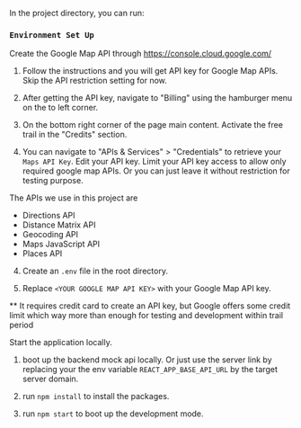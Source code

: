 In the project directory, you can run:

### `Environment Set Up`

Create the Google Map API through https://console.cloud.google.com/

1. Follow the instructions and you will get API key for Google Map APIs.
Skip the API restriction setting for now.

2. After getting the API key, navigate to "Billing" using the hamburger menu on the to left corner.

3. On the bottom right corner of the page main content. Activate the free trail in the "Credits" section.

4. You can navigate to "APIs & Services" > "Credentials" to retrieve your `Maps API Key`.
Edit your API key. Limit your API key access to allow only required google map APIs. Or you can just leave it without restriction for testing purpose.

The APIs we use in this project are 
- Directions API
- Distance Matrix API
- Geocoding API
- Maps JavaScript API
- Places API

4. Create an `.env` file in the root directory.

5. Replace `<YOUR GOOGLE MAP API KEY>` with your Google Map API key.

** It requires credit card to create an API key, but Google offers some credit limit which 
way more than enough for testing and development within trail period

Start the application locally.

1. boot up the backend mock api locally. Or just use the server link by replacing your the env variable `REACT_APP_BASE_API_URL` by the target server domain.

2. run `npm install` to install the packages.

3. run `npm start` to boot up the development mode.